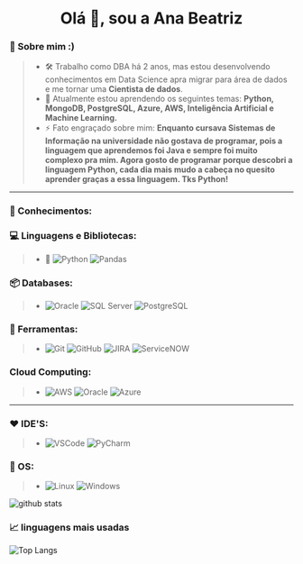 <h1 align="center">Olá 👋, sou a Ana Beatriz</h1>

### :girl: Sobre mim :)
> * 🛠️ Trabalho como DBA há 2 anos, mas estou desenvolvendo conhecimentos em Data Science apra migrar para área de dados e me tornar uma **Cientista de dados**.
> * 🌱 Atualmente estou aprendendo os seguintes temas: **Python, MongoDB, PostgreSQL, Azure, AWS, Inteligência Artificial e Machine Learning.**
> * ⚡ Fato engraçado sobre mim: **Enquanto cursava Sistemas de Informação na universidade não gostava de programar, pois a linguagem que aprendemos foi Java e sempre foi muito complexo pra mim. Agora gosto de programar porque descobri a linguagem Python, cada dia mais mudo a cabeça no quesito aprender graças a essa linguagem. Tks Python!**

-------------------------------------------------------

### :brain: Conhecimentos:

### :computer: Linguagens e Bibliotecas:
> * :snake: ![Python](https://img.shields.io/badge/-Python-181717?&logo=Python&logoColor=9cf) ![Pandas](https://img.shields.io/badge/-Pandas-181717?&logo=Pandas&logoColor=9cf)

### 📦 Databases:
> * ![Oracle](https://img.shields.io/badge/-Oracle-181717?&logo=Oracle&logoColor=red) ![SQL Server](https://img.shields.io/badge/-SQLServer-181717?&logo=SQLServer&logoColor=blue) ![PostgreSQL](https://img.shields.io/badge/-PostgreSQL-181717?&logo=PostgreSQL&logoColor=9cf)

### 🧰 Ferramentas:
> * ![Git](https://img.shields.io/badge/-Git-181717?&logo=git&logoColor=orange) ![GitHub](https://img.shields.io/badge/-GitHub-181717?&logo=GitHub&logoColor=blueviolet) ![JIRA](https://img.shields.io/badge/-JIRA-181717?&logo=JIRA&logoColor=blue) ![ServiceNOW](https://img.shields.io/badge/-ServiceNow-181717?&logo=ServiceNow&logoColor=FFFFFF)

### Cloud Computing:
> * ![AWS](https://img.shields.io/badge/-AWS-181717?&logo=AWS&logoColor=orange) ![Oracle](https://img.shields.io/badge/-Oracle-181717?&logo=Oracle&logoColor=red) ![Azure](https://img.shields.io/badge/-Azure-181717?&logo=Azure&logoColor=9cf)

---------------

### :heart: IDE'S:
> * ![VSCode](https://img.shields.io/badge/-VSCode-181717?&logo=Visual%20Studio%20Code&logoColor=9cf) ![PyCharm](https://img.shields.io/badge/-PyCharm-181717?&logo=PyCharm&logoColor=blueviolet)

### 🐧 OS:
> * ![Linux](https://img.shields.io/badge/-Linux-181717?&logo=Linux&logoColor=FFFFFF) ![Windows](https://img.shields.io/badge/-Windows-181717?&logo=Windows&logoColor=blue)

![github stats](https://github-readme-stats.vercel.app/api?username=anablima&show_icons=true&hide_border=true&theme=dracula&show_icons=true)

### 📈 linguagens mais usadas
![Top Langs](https://github-readme-stats.vercel.app/api/top-langs/?username=anablima&layout=hide_border=true&theme=dracula&show_icons=true&hide=HTML,CSS,JavaScript,Jupyter%20Notebook)
